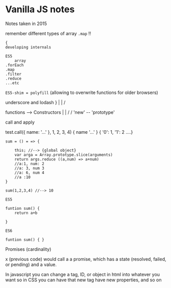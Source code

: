 # Vanilla JS notes

Notes taken in 2015

remember different types of array `.map` !!

```
{
developing internals

ES5
    array
.forEach
.map
.filter
.reduce
...etc
```

`ES5-shim = polyfill` (allowing to overwrite functions for older browsers)

underscore and lodash } | | \/

functions --> Constructors | | \/ \/ 'new' -- 'prototype'

call and apply

test.call({ name: '...' }, 1, 2, 3, 4) { name '...' } { '0': 1, '1': 2 ....}

```
sum = () = => {

    this; //--> {global object}
    var arga = Array.prototype.slice(arguments)
    return args.reduce ((a,num) => a+num)
    //a:1, num: 2
    //a: 3, num 3
    //a: 6, num 4
    //a :10
}

sum(1,2,3,4) //--> 10
```

```
ES5
```

```
funtion sum() {
    return a+b

}
```

```
ES6
```

`funtion sum() { }`

Promises (cardinality)

x (previous code) would call a a promise, which has a state (resolved, failed, or pending) and a value.

In javascript you can change a tag, ID, or object in html into whatever you want so in CSS you can have that new tag have new properties, and so on
